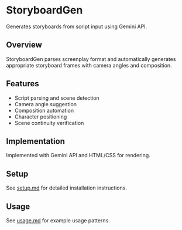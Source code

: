 # StoryboardGen

Generates storyboards from script input using Gemini API.

## Overview

StoryboardGen parses screenplay format and automatically generates appropriate storyboard frames with camera angles and composition.

## Features

- Script parsing and scene detection
- Camera angle suggestion
- Composition automation
- Character positioning
- Scene continuity verification

## Implementation

Implemented with Gemini API and HTML/CSS for rendering.

## Setup

See [setup.md](setup.md) for detailed installation instructions.

## Usage

See [usage.md](usage.md) for example usage patterns.